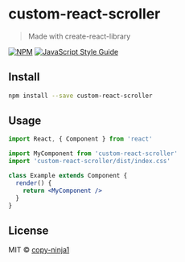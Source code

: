 # custom-react-scroller

> Made with create-react-library

[![NPM](https://img.shields.io/npm/v/custom-react-scroller.svg)](https://www.npmjs.com/package/custom-react-scroller) [![JavaScript Style Guide](https://img.shields.io/badge/code_style-standard-brightgreen.svg)](https://standardjs.com)

## Install

```bash
npm install --save custom-react-scroller
```

## Usage

```jsx
import React, { Component } from 'react'

import MyComponent from 'custom-react-scroller'
import 'custom-react-scroller/dist/index.css'

class Example extends Component {
  render() {
    return <MyComponent />
  }
}
```

## License

MIT © [copy-ninja1](https://github.com/copy-ninja1)

